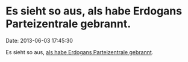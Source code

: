 Es sieht so aus, als habe Erdogans Parteizentrale gebrannt.
===========================================================

Date: 2013-06-03 17:45:30

Es sieht so aus, [als habe Erdogans Parteizentrale
gebrannt](http://darkernet.in/wp-content/uploads/2013/06/BLyih0cCAAItLPR.jpg).
